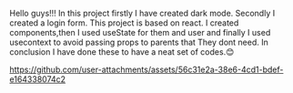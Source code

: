 Hello guys!!!
In this project firstly I have created dark mode.
Secondly I created a login form.
This project is based on react.
I created components,then I used useState for them and user and finally I used usecontext to avoid passing props to parents that They dont need.
In conclusion I have done these to have a neat set of codes.😊



https://github.com/user-attachments/assets/56c31e2a-38e6-4cd1-bdef-e164338074c2

